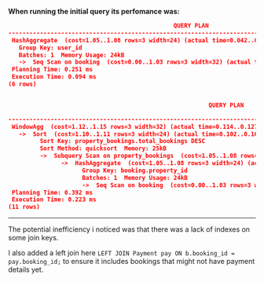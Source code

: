 **When running the initial query its perfomance was:**

```json
                                               QUERY PLAN                                               
--------------------------------------------------------------------------------------------------------
 HashAggregate  (cost=1.05..1.08 rows=3 width=24) (actual time=0.042..0.043 rows=1 loops=1)
   Group Key: user_id
   Batches: 1  Memory Usage: 24kB
   ->  Seq Scan on booking  (cost=0.00..1.03 rows=3 width=32) (actual time=0.028..0.029 rows=3 loops=1)
 Planning Time: 0.251 ms
 Execution Time: 0.094 ms
(6 rows)


                                                         QUERY PLAN                                

-----------------------------------------------------------------------------------------------------------------------------
 WindowAgg  (cost=1.12..1.15 rows=3 width=32) (actual time=0.114..0.127 rows=3 loops=1)
   ->  Sort  (cost=1.10..1.11 rows=3 width=24) (actual time=0.102..0.104 rows=3 loops=1)
         Sort Key: property_bookings.total_bookings DESC
         Sort Method: quicksort  Memory: 25kB
         ->  Subquery Scan on property_bookings  (cost=1.05..1.08 rows=3 width=24) (actual time=0.083..0.086 rows=3 loops=1)
               ->  HashAggregate  (cost=1.05..1.08 rows=3 width=24) (actual time=0.081..0.084 rows=3 loops=1)
                     Group Key: booking.property_id
                     Batches: 1  Memory Usage: 24kB
                     ->  Seq Scan on booking  (cost=0.00..1.03 rows=3 width=32) (actual time=0.065..0.067 rows=3 loops=1)
 Planning Time: 0.392 ms
 Execution Time: 0.223 ms
(11 rows)
```

---

The potential inefficiency i noticed was that there was a lack of indexes on some join keys. 

I also added a left join here `LEFT JOIN Payment pay ON b.booking_id = pay.booking_id;` to ensure it includes bookings that might not have payment details yet.